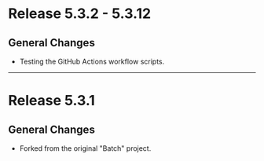 # Release 5.3.2 - 5.3.12

## General Changes

- Testing the GitHub Actions workflow scripts.

______________________________________________________________________

# Release 5.3.1

## General Changes

- Forked from the original "Batch" project.
